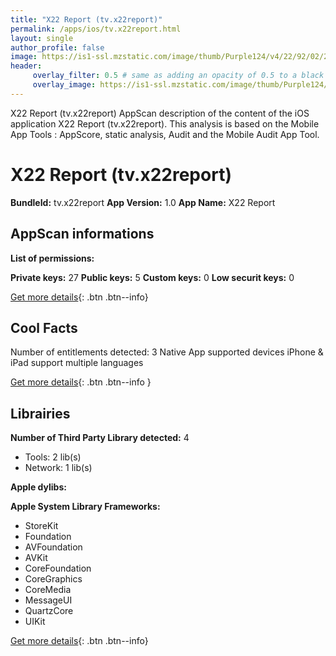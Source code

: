 ```yaml
---
title: "X22 Report (tv.x22report)"
permalink: /apps/ios/tv.x22report.html
layout: single
author_profile: false
image: https://is1-ssl.mzstatic.com/image/thumb/Purple124/v4/22/92/02/22920296-b412-b248-767f-4d691f04d86f/AppIcon-1x_U007emarketing-0-7-0-85-220.png/512x512bb.jpg
header: 
     overlay_filter: 0.5 # same as adding an opacity of 0.5 to a black background
     overlay_image: https://is1-ssl.mzstatic.com/image/thumb/Purple124/v4/22/92/02/22920296-b412-b248-767f-4d691f04d86f/AppIcon-1x_U007emarketing-0-7-0-85-220.png/512x512bb.jpg
---
```

X22 Report (tv.x22report) AppScan description of the content of the iOS application X22 Report (tv.x22report). This analysis is based on the Mobile App Tools : AppScore, static analysis, Audit and the Mobile Audit App Tool.

# X22 Report (tv.x22report)

**BundleId:** tv.x22report
**App Version:** 1.0
**App Name:** X22 Report


## AppScan informations 

**List of permissions:** 
  
  
**Private keys:** 27
**Public keys:** 5
**Custom keys:** 0
**Low securit keys:** 0
  
[Get more details](/pricing.html){: .btn .btn--info}

## Cool Facts

Number of entitlements detected: 3
Native App
supported devices iPhone & iPad
support multiple languages
  
[Get more details](/pricing.html){: .btn .btn--info }

## Librairies 
**Number of Third Party Library detected:** 4
- Tools: 2 lib(s)
- Network: 1 lib(s)


**Apple dylibs:**


**Apple System Library Frameworks:**
- StoreKit
- Foundation
- AVFoundation
- AVKit
- CoreFoundation
- CoreGraphics
- CoreMedia
- MessageUI
- QuartzCore
- UIKit


  
[Get more details](/pricing.html){: .btn .btn--info}

